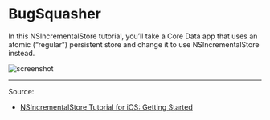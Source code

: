 # BugSquasher

In this NSIncrementalStore tutorial, you’ll take a Core Data app that uses an atomic (“regular”) persistent store and change it to use NSIncrementalStore instead.

![screenshot](https://koenig-media.raywenderlich.com/uploads/2017/11/NSIncrementalStore-feature.png)

---

Source:

- [NSIncrementalStore Tutorial for iOS: Getting Started](https://www.raywenderlich.com/171045/using-nsincrementalstore-custom-core-data-storage)
